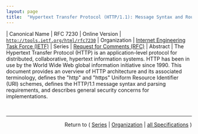 ```yaml
---
layout: page
title:  "Hypertext Transfer Protocol (HTTP/1.1): Message Syntax and Routing"
---
```


| Canonical Name | RFC 7230
| Online Version | [`http://tools.ietf.org/html/rfc7230`](http://tools.ietf.org/html/rfc7230)
| Organization | [Internet Engineering Task Force (IETF)](..)
| Series | [Request for Comments (RFC)](.)
| Abstract | The Hypertext Transfer Protocol (HTTP) is an application-level protocol for distributed, collaborative, hypertext information systems. HTTP has been in use by the World Wide Web global information initiative since 1990. This document provides an overview of HTTP architecture and its associated terminology, defines the "http" and "https" Uniform Resource Identifier (URI) schemes, defines the HTTP/1.1 message syntax and parsing requirements, and describes general security concerns for implementations.

<br/>
<hr/>

<p style="text-align: right">Return to ( <a href="./">Series</a> | <a href="../">Organization</a> | <a href="../../">all Specifications</a> )</p>